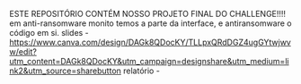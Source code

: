 ESTE REPOSITÓRIO CONTÉM NOSSO PROJETO FINAL DO CHALLENGE!!!!
em anti-ransomware monito temos a parte da interface, e antiransomware o código em si.
slides - https://www.canva.com/design/DAGk8QDocKY/TLLpxQRdDGZ4ugGYtwjwvw/edit?utm_content=DAGk8QDocKY&utm_campaign=designshare&utm_medium=link2&utm_source=sharebutton
relatório - 
